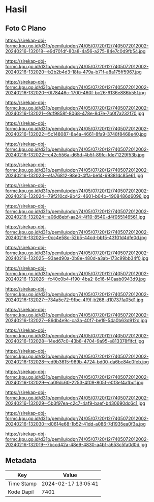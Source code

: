 # Hasil

## Foto C Plano

https://sirekap-obj-formc.kpu.go.id/d31b/pemilu/pdpr/74/05/07/20/12/7405072012002-20240216-132018--e9d701df-80a8-4a56-a275-84e7c0d9fb54.jpg

https://sirekap-obj-formc.kpu.go.id/d31b/pemilu/pdpr/74/05/07/20/12/7405072012002-20240216-132020--b2b2b4d3-18fa-479a-b71f-a8a175ff5967.jpg

https://sirekap-obj-formc.kpu.go.id/d31b/pemilu/pdpr/74/05/07/20/12/7405072012002-20240216-132020--0f78446c-1700-460f-bc26-9136e886b55f.jpg

https://sirekap-obj-formc.kpu.go.id/d31b/pemilu/pdpr/74/05/07/20/12/7405072012002-20240216-132021--9df9858f-8068-478e-8d7e-7b0f7a232f70.jpg

https://sirekap-obj-formc.kpu.go.id/d31b/pemilu/pdpr/74/05/07/20/12/7405072012002-20240216-132022--5c148087-8a4a-4661-8fa9-3748f8468e40.jpg

https://sirekap-obj-formc.kpu.go.id/d31b/pemilu/pdpr/74/05/07/20/12/7405072012002-20240216-132022--c42c556a-d65d-4b5f-89fc-fde71229f53b.jpg

https://sirekap-obj-formc.kpu.go.id/d31b/pemilu/pdpr/74/05/07/20/12/7405072012002-20240216-132023--efa76812-98e0-4ffa-be14-69381dc85e61.jpg

https://sirekap-obj-formc.kpu.go.id/d31b/pemilu/pdpr/74/05/07/20/12/7405072012002-20240216-132024--79f210cd-9b42-4601-b04b-4908486d6096.jpg

https://sirekap-obj-formc.kpu.go.id/d31b/pemilu/pdpr/74/05/07/20/12/7405072012002-20240216-132024--a06d8ebf-aa24-4f10-8540-d4f055146561.jpg

https://sirekap-obj-formc.kpu.go.id/d31b/pemilu/pdpr/74/05/07/20/12/7405072012002-20240216-132025--0cc4e58c-52b5-44cd-bbf5-43101d4dfe0d.jpg

https://sirekap-obj-formc.kpu.go.id/d31b/pemilu/pdpr/74/05/07/20/12/7405072012002-20240216-132025--93aed90a-0b8e-480d-a3ab-173c99bb34f0.jpg

https://sirekap-obj-formc.kpu.go.id/d31b/pemilu/pdpr/74/05/07/20/12/7405072012002-20240216-132026--fc40c0b4-f190-4ba2-8c16-f40aab0943d9.jpg

https://sirekap-obj-formc.kpu.go.id/d31b/pemilu/pdpr/74/05/07/20/12/7405072012002-20240216-132027--734a5e72-9fbe-4f9f-b268-d10737fa05d1.jpg

https://sirekap-obj-formc.kpu.go.id/d31b/pemilu/pdpr/74/05/07/20/12/7405072012002-20240216-132027--86db4e9c-ca3a-40f7-be19-54a0b63d912d.jpg

https://sirekap-obj-formc.kpu.go.id/d31b/pemilu/pdpr/74/05/07/20/12/7405072012002-20240216-132028--14ed67c0-43b8-4704-9a95-e813378f1fcf.jpg

https://sirekap-obj-formc.kpu.go.id/d31b/pemilu/pdpr/74/05/07/20/12/7405072012002-20240216-132028--cd9b3615-969b-4724-bd00-da6bc84c0feb.jpg

https://sirekap-obj-formc.kpu.go.id/d31b/pemilu/pdpr/74/05/07/20/12/7405072012002-20240216-132029--ca09dc60-2253-4f09-805f-e0f3ef4afbcf.jpg

https://sirekap-obj-formc.kpu.go.id/d31b/pemilu/pdpr/74/05/07/20/12/7405072012002-20240216-132029--5b3f97ea-c2c7-4af9-baef-b430690dc6c1.jpg

https://sirekap-obj-formc.kpu.go.id/d31b/pemilu/pdpr/74/05/07/20/12/7405072012002-20240216-132030--d0614e68-1b52-41dd-a086-7d1935ea0f3a.jpg

https://sirekap-obj-formc.kpu.go.id/d31b/pemilu/pdpr/74/05/07/20/12/7405072012002-20240216-132019--7bccd42a-48e9-4830-a4b1-a653c5fa0d0d.jpg


## Metadata

| Key        | Value               |
| ---------- | ------------------- |
| Time Stamp | 2024-02-17 13:05:41 |
| Kode Dapil | 7401                |



